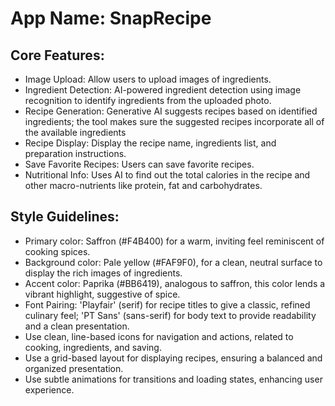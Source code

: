 # **App Name**: SnapRecipe

## Core Features:

- Image Upload: Allow users to upload images of ingredients.
- Ingredient Detection: AI-powered ingredient detection using image recognition to identify ingredients from the uploaded photo.
- Recipe Generation: Generative AI suggests recipes based on identified ingredients; the tool makes sure the suggested recipes incorporate all of the available ingredients
- Recipe Display: Display the recipe name, ingredients list, and preparation instructions.
- Save Favorite Recipes: Users can save favorite recipes.
- Nutritional Info: Uses AI to find out the total calories in the recipe and other macro-nutrients like protein, fat and carbohydrates.

## Style Guidelines:

- Primary color: Saffron (#F4B400) for a warm, inviting feel reminiscent of cooking spices.
- Background color: Pale yellow (#FAF9F0), for a clean, neutral surface to display the rich images of ingredients.
- Accent color: Paprika (#BB6419), analogous to saffron, this color lends a vibrant highlight, suggestive of spice.
- Font Pairing: 'Playfair' (serif) for recipe titles to give a classic, refined culinary feel; 'PT Sans' (sans-serif) for body text to provide readability and a clean presentation.
- Use clean, line-based icons for navigation and actions, related to cooking, ingredients, and saving.
- Use a grid-based layout for displaying recipes, ensuring a balanced and organized presentation.
- Use subtle animations for transitions and loading states, enhancing user experience.